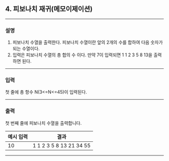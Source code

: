 ## 4. 피보나치 재귀(메모이제이션)
*************************************************************************
### 설명

1) 피보나치 수열을 출력한다. 피보나치 수열이란 앞의 2개의 수를 합하여 다음 숫자가 되는 수열이다. 
2) 입력은 피보나치 수열의 총 합의 수 이다. 만약 7이 입력되면 1 1 2 3 5 8 13을 출력하면 된다. 

-------------------------------------------------------------------------
### 입력
첫 줄에 총 항수 N(3<=N<=45)이 입력된다. 

-------------------------------------------------------------------------
### 출력
첫 번째 줄에 피보나치 수열을 출력합니다. 

| 예시 입력 | 결과  |
|-------|-----|
| 10    | 1 1 2 3 5 8 13 21 34 55 |
-------------------------------------------------------------------------